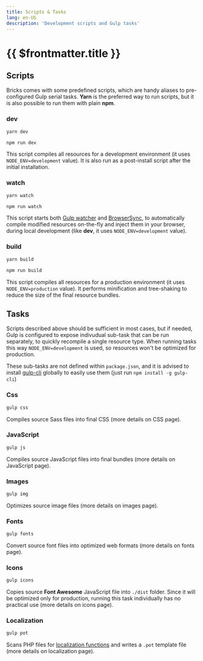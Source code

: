 ```yaml
---
title: Scripts & Tasks
lang: en-US
description: 'Development scripts and Gulp tasks'
---
```


# {{ $frontmatter.title }}

## Scripts

Bricks comes with some predefined scripts, which are handy aliases to pre-configured Gulp serial tasks. **Yarn** is the preferred way to run scripts, but it is also possible to run them with plain **npm**.
### dev

<code-group>

<code-block label="Yarn" active> 

```bash
yarn dev
```
</code-block>

<code-block label="npm"> 

```bash
npm run dev
```

</code-block>

</code-group>

This script compiles all resources for a development environment (it uses `NODE_ENV=development` value). It is also run as a post-install script after the initial installation.

### watch

<code-group>

<code-block label="Yarn" active> 

```bash
yarn watch
```
</code-block>

<code-block label="npm"> 

```bash
npm run watch
```

</code-block>

</code-group>

This script starts both [Gulp watcher](https://gulpjs.com/docs/en/getting-started/watching-files/) and [BrowserSync](https://www.browsersync.io/), to automatically compile modified resources on-the-fly and inject them in your browser, during local development (like **dev**, it uses `NODE_ENV=development` value).
### build

<code-group>

<code-block label="Yarn" active> 

```bash
yarn build
```
</code-block>

<code-block label="npm"> 

```bash
npm run build
```

</code-block>

</code-group>

This script compiles all resources for a production environment (it uses `NODE_ENV=production` value). It performs minification and tree-shaking to reduce the size of the final resource bundles.

## Tasks

Scripts described above should be sufficient in most cases, but if needed, Gulp is configured to expose indivudual sub-task that can be run separately, to quickly recompile a single resource type. When running tasks this way `NODE_ENV=development` is used, so resources won't be optimized for production.

These sub-tasks are not defined within `package.json`, and it is advised to install [gulp-cli](https://github.com/gulpjs/gulp-cli) globally to easily use them (just run `npm install -g gulp-cli`)

### Css

```bash
gulp css
```

Compiles source Sass files into final CSS (more details on <nuxt-link to="/css">CSS</nuxt-link> page).

### JavaScript

```bash
gulp js
```

Compiles source JavaScript files into final bundles (more details on <nuxt-link to="/javascript">JavaScript</nuxt-link> page).

### Images

```bash
gulp img
```

Optimizes source image files (more details on <nuxt-link to="/images">images</nuxt-link> page).

### Fonts

```bash
gulp fonts
```

Convert source font files into optimized web formats (more details on <nuxt-link to="/fonts">fonts</nuxt-link> page).

### Icons

```bash
gulp icons
```

Copies source **Font Awesome** JavaScript file into `./dist` folder. Since it will be optimized only for production, running this task individually has no practical use (more details on <nuxt-link to="/icons">icons</nuxt-link> page).

### Localization

```bash
gulp pot
```

Scans PHP files for [localization functions](https://developer.wordpress.org/apis/handbook/internationalization/internationalization-functions/) and writes a `.pot` template file (more details on <nuxt-link to="/localization">localization</nuxt-link> page).